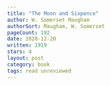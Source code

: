 ```yaml
---
title: "The Moon and Sixpence"
author: W. Somerset Maugham
authorSort: Maugham, W. Somerset
pageCount: 192
date: 2020-12-20
written: 1919
stars: 4
layout: post
category: book
tags: read unreviewed
---
```

